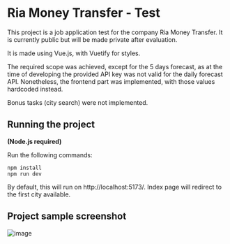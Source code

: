 # Ria Money Transfer - Test

This project is a job application test for the company Ria Money Transfer. It is currently public but will be made private after evaluation.

It is made using Vue.js, with Vuetify for styles.

The required scope was achieved, except for the 5 days forecast, as at the time of developing the provided API key was not valid for the daily forecast API. Nonetheless, the frontend part was implemented, with those values hardcoded instead.

Bonus tasks (city search) were not implemented.

## Running the project
**(Node.js required)**

Run the following commands:
```
npm install
npm run dev
```

By default, this will run on http://localhost:5173/. Index page will redirect to the first city available.

## Project sample screenshot
![image](https://user-images.githubusercontent.com/22943973/221313940-de5ee1b4-e155-407d-9ac0-b50a23d11a97.png)